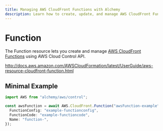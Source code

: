 ```yaml
---
title: Managing AWS CloudFront Functions with Alchemy
description: Learn how to create, update, and manage AWS CloudFront Functions using Alchemy Cloud Control.
---
```


# Function

The Function resource lets you create and manage [AWS CloudFront Functions](https://docs.aws.amazon.com/cloudfront/latest/userguide/) using AWS Cloud Control API.

http://docs.aws.amazon.com/AWSCloudFormation/latest/UserGuide/aws-resource-cloudfront-function.html

## Minimal Example

```ts
import AWS from "alchemy/aws/control";

const awsFunction = await AWS.CloudFront.Function("awsFunction-example", {
  FunctionConfig: "example-functionconfig",
  FunctionCode: "example-functioncode",
  Name: "function-",
});
```

